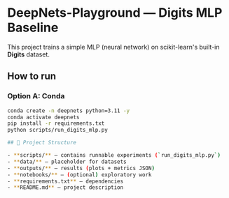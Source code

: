 # DeepNets-Playground — Digits MLP Baseline

This project trains a simple MLP (neural network) on scikit-learn's built-in **Digits** dataset.

## How to run

### Option A: Conda
```bash
conda create -n deepnets python=3.11 -y
conda activate deepnets
pip install -r requirements.txt
python scripts/run_digits_mlp.py

## 📂 Project Structure

- **scripts/** – contains runnable experiments (`run_digits_mlp.py`)
- **data/** – placeholder for datasets
- **outputs/** – results (plots + metrics JSON)
- **notebooks/** – (optional) exploratory work
- **requirements.txt** – dependencies
- **README.md** – project description
